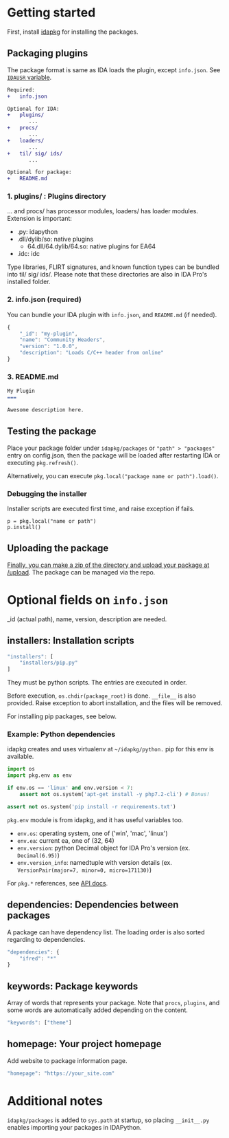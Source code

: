 # Getting started

First, install [idapkg](https://github.com/Jinmo/idapkg) for installing the packages.

## Packaging plugins

The package format is same as IDA loads the plugin, except `info.json`. See [`IDAUSR` variable](https://www.hex-rays.com/products/ida/support/idadoc/1375.shtml).

```diff
Required:
+   info.json

Optional for IDA:
+   plugins/
       ...
+   procs/
       ...
+   loaders/
       ...
+   til/ sig/ ids/
       ...

Optional for package:
+   README.md
```

### 1. plugins/ : Plugins directory

... and procs/ has processor modules, loaders/ has loader modules. Extension is important:

- .py: idapython
- .dll/dylib/so: native plugins
  - 64.dll/64.dylib/64.so: native plugins for EA64
- .idc: idc

Type libraries, FLIRT signatures, and known function types can be bundled into til/ sig/ ids/. Please note that these directories are also in IDA Pro's installed folder.

### 2. info.json (required)

You can bundle your IDA plugin with `info.json`, and `README.md` (if needed).

```javascript
{
    "_id": "my-plugin",
    "name": "Community Headers",
    "version": "1.0.0",
    "description": "Loads C/C++ header from online"
}
```

### 3. README.md

```markdown
My Plugin
===

Awesome description here.
```

## Testing the package

Place your package folder under `idapkg/packages` or `"path" > "packages"` entry on config.json, then the package will be loaded after restarting IDA or executing `pkg.refresh()`.

Alternatively, you can execute `pkg.local("package name or path").load()`.

### Debugging the installer

Installer scripts are executed first time, and raise exception if fails.

```
p = pkg.local("name or path")
p.install()
```

## Uploading the package

[Finally, you can make a zip of the directory and upload your package at /upload](/upload). The package can be managed via the repo.

# Optional fields on `info.json`

\_id (actual path), name, version, description are needed.

## installers: Installation scripts

```javascript
"installers": [
    "installers/pip.py"
]
```

They must be python scripts. The entries are executed in order.

Before execution, `os.chdir(package_root)` is done. `__file__` is also provided.
Raise exception to abort installation, and the files will be removed.

For installing pip packages, see below.

### Example: Python dependencies

idapkg creates and uses virtualenv at `~/idapkg/python.` pip for this env is available.

```python
import os
import pkg.env as env

if env.os == 'linux' and env.version < 7:
    assert not os.system('apt-get install -y php7.2-cli') # Bonus!

assert not os.system('pip install -r requirements.txt')

```

`pkg.env` module is from idapkg, and it has useful variables too.

- `env.os`: operating system, one of ('win', 'mac', 'linux')
- `env.ea`: current ea, one of (32, 64)
- `env.version`: python Decimal object for IDA Pro's version (ex. `Decimal(6.95)`)
- `env.version_info`: namedtuple with version details (ex. `VersionPair(major=7, minor=0, micro=171130)`)

For `pkg.*` references, see [API docs](https://idapkg.rtfd.io/).

## dependencies: Dependencies between packages

A package can have dependency list. The loading order is also sorted regarding to dependencies.

```javascript
"dependencies": {
    "ifred": "*"
}
```

## keywords: Package keywords

Array of words that represents your package. Note that `procs`, `plugins`, and some words are automatically added depending on the content.

```javascript
"keywords": ["theme"]
```

## homepage: Your project homepage

Add website to package information page.

```javascript
"homepage": "https://your_site.com"
```

# Additional notes

`idapkg/packages` is added to `sys.path` at startup, so placing `__init__.py` enables importing your packages in IDAPython.